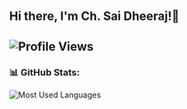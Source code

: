 ## Hi there, I'm Ch. Sai Dheeraj!👋
![Profile Views](https://komarev.com/ghpvc/?username=ChSaiDheeraj&label=Profile%20views&color=0e75b6&style=flat)
---
### 📊 GitHub Stats:
![Most Used Languages](https://github-readme-stats.vercel.app/api/top-langs/?username=ChSaiDheeraj&layout=compact&theme=radical&langs_count=8)
<!--
**ChSaiDheeraj/ChSaiDheeraj** is a ✨ _special_ ✨ repository because its `README.md` (this file) appears on your GitHub profile.

Here are some ideas to get you started:

- 🔭 I’m currently working on ...
- 🌱 I’m currently learning ...
- 👯 I’m looking to collaborate on ...
- 🤔 I’m looking for help with ...
- 💬 Ask me about ...
- 📫 How to reach me: ...
- 😄 Pronouns: ...
- ⚡ Fun fact: ...
-->
